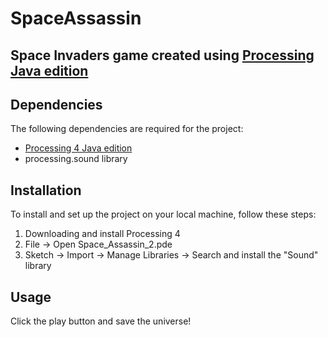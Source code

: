 # SpaceAssassin

## Space Invaders game created using [Processing Java edition](https://processing.org/)

## Dependencies

The following dependencies are required for the project:

- [Processing 4 Java edition](https://processing.org/)
- processing.sound library

## Installation

To install and set up the project on your local machine, follow these steps:

1. Downloading and install Processing 4
2. File -> Open Space_Assassin_2.pde
3. Sketch -> Import -> Manage Libraries -> Search and install the "Sound" library

## Usage

Click the play button and save the universe!

